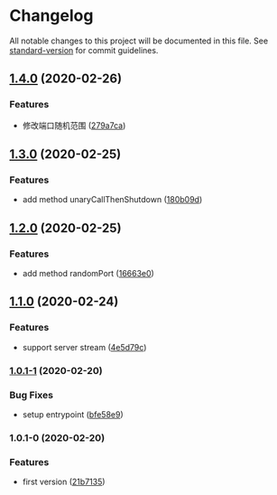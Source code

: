 # Changelog

All notable changes to this project will be documented in this file. See [standard-version](https://github.com/conventional-changelog/standard-version) for commit guidelines.

## [1.4.0](https://github.com/edvardchen/grpc-test-helper/compare/v1.3.0...v1.4.0) (2020-02-26)


### Features

* 修改端口随机范围 ([279a7ca](https://github.com/edvardchen/grpc-test-helper/commit/279a7ca))

## [1.3.0](https://github.com/edvardchen/grpc-test-helper/compare/v1.2.0...v1.3.0) (2020-02-25)


### Features

* add method unaryCallThenShutdown ([180b09d](https://github.com/edvardchen/grpc-test-helper/commit/180b09d))

## [1.2.0](https://github.com/edvardchen/grpc-test-helper/compare/v1.1.0...v1.2.0) (2020-02-25)


### Features

* add method randomPort ([16663e0](https://github.com/edvardchen/grpc-test-helper/commit/16663e0))

## [1.1.0](https://github.com/edvardchen/grpc-test-helper/compare/v1.0.1-1...v1.1.0) (2020-02-24)


### Features

* support server stream ([4e5d79c](https://github.com/edvardchen/grpc-test-helper/commit/4e5d79c))

### [1.0.1-1](https://github.com/edvardchen/grpc-test-helper/compare/v1.0.1-0...v1.0.1-1) (2020-02-20)


### Bug Fixes

* setup entrypoint ([bfe58e9](https://github.com/edvardchen/grpc-test-helper/commit/bfe58e9))

### 1.0.1-0 (2020-02-20)


### Features

* first version ([21b7135](https://github.com/edvardchen/grpc-test-helper/commit/21b7135))
